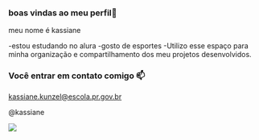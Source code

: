 ### boas vindas ao meu perfil🌸

meu nome é kassiane 

-estou estudando no alura
-gosto de esportes 
-Utilizo esse espaço para minha organização e compartilhamento dos meu projetos desenvolvidos.

### Você entrar em contato comigo 📫

kassiane.kunzel@escola.pr.gov.br

@kassiane

![](https://media.tenor.com/tlU4uk8DV28AAAAC/minions-mic-drop.gif)
